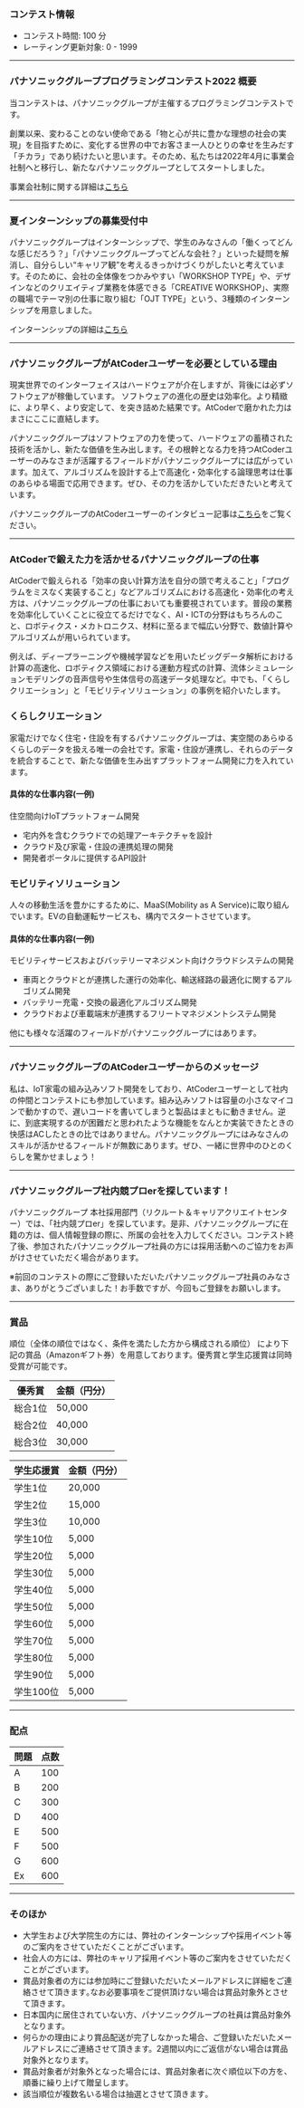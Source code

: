 
<div>

<span>

<span>

### **コンテスト情報**

<section>

<ul>

<li>
コンテスト時間: 100 分
</li>

<li>
レーティング更新対象: 0 - 
<span>
1999
</span>

</li>

</ul>

</section>

---

### **パナソニックグループプログラミングコンテスト2022 概要**

<section>

<p>
当コンテストは、パナソニックグループが主催するプログラミングコンテストです。
</p>

<p>
創業以来、変わることのない使命である「物と心が共に豊かな理想の社会の実現」を目指すために、変化する世界の中でお客さま一人ひとりの幸せを生みだす「チカラ」であり続けたいと思います。そのため、私たちは2022年4月に事業会社制へと移行し、新たなパナソニックグループとしてスタートしました。
</p>

<p>
事業会社制に関する詳細は<a href="https://recruit.jpn.panasonic.com/important/holding.html">こちら</a>
</p>

</section>

---

### **夏インターンシップの募集受付中**

<section>

<p>
パナソニックグループはインターンシップで、学生のみなさんの「働くってどんな感じだろう？」「パナソニックグループってどんな会社？」といった疑問を解消し、自分らしい“キャリア観”を考えるきっかけづくりがしたいと考えています。そのために、会社の全体像をつかみやすい「WORKSHOP TYPE」や、デザインなどのクリエイティブ業務を体感できる「CREATIVE WORKSHOP」、実際の職場でテーマ別の仕事に取り組む「OJT TYPE」という、3種類のインターンシップを用意しました。
      
</p>

<p>
インターンシップの詳細は<a href="https://recruit.jpn.panasonic.com/internship/?utm_source=ACcontest&utm_medium=email&utm_campaign=panasonic_M_ACc_2204&utm_content=intern8">こちら</a>
</p>

</section>

---

### **パナソニックグループがAtCoderユーザーを必要としている理由**

<section>

<p>
現実世界でのインターフェイスはハードウェアが介在しますが、背後には必ずソフトウェアが稼働しています。
	ソフトウェアの進化の歴史は効率化。より精緻に、より早く、より安定して、を突き詰めた結果です。AtCoderで磨かれた力はまさにここに直結します。
      
</p>

<p>
パナソニックグループはソフトウェアの力を使って、ハードウェアの蓄積された技術を活かし、新たな価値を生み出します。その根幹となる力を持つAtCoderユーザーのみなさまが活躍するフィールドがパナソニックグループには広がっています。加えて、アルゴリズムを設計する上で高速化・効率化する論理思考は仕事のあらゆる場面で応用できます。ぜひ、その力を活かしていただきたいと考えています。
      
</p>

<p>
パナソニックグループのAtCoderユーザーのインタビュー記事は<a href="https://zine.qiita.com/interview/202204-panasonic/">こちら</a>をご覧ください。
      
</p>

</section>

---

### **AtCoderで鍛えた力を活かせるパナソニックグループの仕事**

<section>

<p>
AtCoderで鍛えられる「効率の良い計算方法を自分の頭で考えること」「プログラムをミスなく実装すること」などアルゴリズムにおける高速化・効率化の考え方は、パナソニックグループの仕事においても重要視されています。普段の業務を効率化していくことに役立てるだけでなく、AI・ICTの分野はもちろんのこと、ロボティクス・メカトロニクス、材料に至るまで幅広い分野で、数値計算やアルゴリズムが用いられています。
      
</p>

<p>
例えば、ディープラーニングや機械学習などを用いたビッグデータ解析における計算の高速化、ロボティクス領域における運動方程式の計算、流体シミュレーションモデリングの音声信号や生体信号の高速データ処理など。中でも、「くらしクリエーション」と「モビリティソリューション」の事例を紹介いたします。
      
</p>

</section>

### **くらしクリエーション**

<section>

<p>
家電だけでなく住宅・住設を有するパナソニックグループは、実空間のあらゆるくらしのデータを扱える唯一の会社です。家電・住設が連携し、それらのデータを統合することで、新たな価値を生み出すプラットフォーム開発に力を入れています。
      
</p>

</section>

#### **具体的な仕事内容(一例)**

<section>

<p>
住空間向けIoTプラットフォーム開発
</p>

<ul>

<li>
宅内外を含むクラウドでの処理アーキテクチャを設計
</li>

<li>
クラウド及び家電・住設の連携処理の開発
</li>

<li>
開発者ポータルに提供するAPI設計
</li>

</ul>

</section>

### **モビリティソリューション**

<section>

<p>
人々の移動生活を豊かにするために、MaaS(Mobility as A Service)に取り組んでいます。EVの自動運転サービスも、構内でスタートさせています。
      
</p>

</section>

#### **具体的な仕事内容(一例)**

<section>

<p>
モビリティサービスおよびバッテリーマネジメント向けクラウドシステムの開発
</p>

<ul>

<li>
車両とクラウドとが連携した運行の効率化、輸送経路の最適化に関するアルゴリズム開発
</li>

<li>
バッテリー充電・交換の最適化アルゴリズム開発
</li>

<li>
クラウドおよび車載端末が連携するフリートマネジメントシステム開発
</li>

</ul>

<p>
他にも様々な活躍のフィールドがパナソニックグループにはあります。
      
</p>

</section>

---

### **パナソニックグループのAtCoderユーザーからのメッセージ**

<section>

<p>
私は、IoT家電の組み込みソフト開発をしており、AtCoderユーザーとして社内の仲間とコンテストにも参加しています。組み込みソフトは容量の小さなマイコンで動かすので、遅いコードを書いてしまうと製品はまともに動きません。逆に、到底実現するのが困難だと思われたような機能をなんとか実装できたときの快感はACしたときの比ではありません。パナソニックグループにはみなさんのスキルが活かせるフィールドが無数にあります。ぜひ、一緒に世界中のひとのくらしを驚かせましょう！
      
</p>

</section>

---

### **パナソニックグループ社内競プロerを探しています！**

<section>

<p>
パナソニックグループ 本社採用部門（リクルート＆キャリアクリエイトセンター）では、「社内競プロer」を探しています。是非、パナソニックグループに在籍の方は、個人情報登録の際に、所属の会社を入力してください。コンテスト終了後、参加されたパナソニックグループ社員の方には採用活動へのご協力をお声がけさせていただく場合があります。
      
</p>

<p>
※前回のコンテストの際にご登録いただいたパナソニックグループ社員のみなさま、ありがとうございました！お手数ですが、今回もご登録をお願いします。
      
</p>

</section>

---

### **賞品**

<section>

<p>
順位（全体の順位ではなく、条件を満たした方から構成される順位） により下記の賞品（Amazonギフト券）を用意しております。優秀賞と学生応援賞は同時受賞が可能です。
</p>

<div>

<table>

<thead>

<tr>

<th>
優秀賞
</th>

<th>
金額（円分）
</th>

</tr>

</thead>

<tbody>

<tr>

<td>
総合1位
</td>

<td>
50,000
</td>

</tr>

<tr>

<td>
総合2位
</td>

<td>
40,000
</td>

</tr>

<tr>

<td>
総合3位
</td>

<td>
30,000
</td>

</tr>

</tbody>

</table>

</div>

<div>

<table>

<thead>

<tr>

<th>
学生応援賞
</th>

<th>
金額（円分）
</th>

</tr>

</thead>

<tbody>

<tr>

<td>
学生1位
</td>

<td>
20,000
</td>

</tr>

<tr>

<td>
学生2位
</td>

<td>
15,000
</td>

</tr>

<tr>

<td>
学生3位
</td>

<td>
10,000
</td>

</tr>

<tr>

<td>
学生10位
</td>

<td>
5,000
</td>

</tr>

<tr>

<td>
学生20位
</td>

<td>
5,000
</td>

</tr>

<tr>

<td>
学生30位
</td>

<td>
5,000
</td>

</tr>

<tr>

<td>
学生40位
</td>

<td>
5,000
</td>

</tr>

<tr>

<td>
学生50位
</td>

<td>
5,000
</td>

</tr>

<tr>

<td>
学生60位
</td>

<td>
5,000
</td>

</tr>

<tr>

<td>
学生70位
</td>

<td>
5,000
</td>

</tr>

<tr>

<td>
学生80位
</td>

<td>
5,000
</td>

</tr>

<tr>

<td>
学生90位
</td>

<td>
5,000
</td>

</tr>

<tr>

<td>
学生100位
</td>

<td>
5,000
</td>

</tr>

</tbody>

</table>

</div>

</section>

---

### **配点**

<section>

<div>

<table>

<thead>

<tr>

<th>
問題
</th>

<th>
点数
</th>

</tr>

</thead>

<tbody>

<tr>

<td>
A
</td>

<td>
100
</td>

</tr>

<tr>

<td>
B
</td>

<td>
200
</td>

</tr>

<tr>

<td>
C
</td>

<td>
300
</td>

</tr>

<tr>

<td>
D
</td>

<td>
400
</td>

</tr>

<tr>

<td>
E
</td>

<td>
500
</td>

</tr>

<tr>

<td>
F
</td>

<td>
500
</td>

</tr>

<tr>

<td>
G
</td>

<td>
600
</td>

</tr>

<tr>

<td>
Ex
</td>

<td>
600
</td>

</tr>

</tbody>

</table>

</div>

</section>

---

### **そのほか**

<section>

<ul>

<li>
大学生および大学院生の方には、弊社のインターンシップや採用イベント等のご案内をさせていただくことがございます。
</li>

<li>
社会人の方には、弊社のキャリア採用イベント等のご案内をさせていただくことがございます。
</li>

<li>
賞品対象者の方には参加時にご登録いただいたメールアドレスに詳細をご連絡させて頂きます｡なお必要事項をご提供頂けない場合は賞品対象外とさせて頂きます。
</li>

<li>
日本国内に居住されていない方、パナソニックグループの社員は賞品対象外となります。
</li>

<li>
何らかの理由により賞品配送が完了しなかった場合、ご登録いただいたメールアドレスにご連絡させて頂きます。2週間以内にご返信がない場合は賞品対象外となります。
</li>

<li>
賞品対象者が対象外となった場合には、賞品対象者に次ぐ順位以下の方を、順番に繰り上げて贈呈します。
</li>

<li>
該当順位が複数名いる場合は抽選とさせて頂きます｡
</li>

</ul>

</section>

</span>

</span>

</div>
